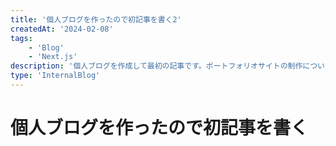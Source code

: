```yaml
---
title: '個人ブログを作ったので初記事を書く2'
createdAt: '2024-02-08'
tags: 
    - 'Blog'
    - 'Next.js'
description: '個人ブログを作成して最初の記事です。ポートフォリオサイトの制作について紹介しています。'
type: 'InternalBlog'
---
```


# 個人ブログを作ったので初記事を書く